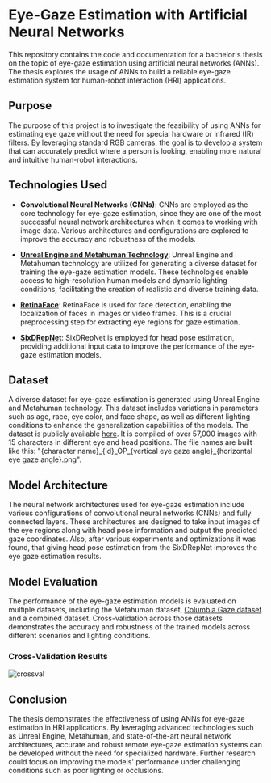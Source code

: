 # Eye-Gaze Estimation with Artificial Neural Networks

This repository contains the code and documentation for a bachelor's thesis on the topic of eye-gaze estimation using artificial neural networks (ANNs). The thesis explores the usage of ANNs to build a reliable eye-gaze estimation system for human-robot interaction (HRI) applications.

## Purpose

The purpose of this project is to investigate the feasibility of using ANNs for estimating eye gaze without the need for special hardware or infrared (IR) filters. By leveraging standard RGB cameras, the goal is to develop a system that can accurately predict where a person is looking, enabling more natural and intuitive human-robot interactions.

## Technologies Used

- **Convolutional Neural Networks (CNNs)**: CNNs are employed as the core technology for eye-gaze estimation, since they are one of the most successful neural network architectures when it comes to working with image data. Various architectures and configurations are explored to improve the accuracy and robustness of the models.

- **[Unreal Engine and Metahuman Technology](https://www.unrealengine.com/en-US/metahuman)**: Unreal Engine and Metahuman technology are utilized for generating a diverse dataset for training the eye-gaze estimation models. These technologies enable access to high-resolution human models and dynamic lighting conditions, facilitating the creation of realistic and diverse training data.

- **[RetinaFace](https://github.com/elliottzheng/face-detection)**: RetinaFace is used for face detection, enabling the localization of faces in images or video frames. This is a crucial preprocessing step for extracting eye regions for gaze estimation.

- **[SixDRepNet](https://github.com/thohemp/6DRepNet)**: SixDRepNet is employed for head pose estimation, providing additional input data to improve the performance of the eye-gaze estimation models.

## Dataset

A diverse dataset for eye-gaze estimation is generated using Unreal Engine and Metahuman technology. This dataset includes variations in parameters such as age, race, eye color, and face shape, as well as different lighting conditions to enhance the generalization capabilities of the models. The dataset is publicly available [here](https://cogsci.fmph.uniba.sk/metahuman/). It is compiled of over 57,000 images with 15 characters in different eye and head positions. The file names are built like this: "{character name}\_{id}\_OP\_{vertical eye gaze angle}\_{horizontal eye gaze angle}.png".

## Model Architecture

The neural network architectures used for eye-gaze estimation include various configurations of convolutional neural networks (CNNs) and fully connected layers. These architectures are designed to take input images of the eye regions along with head pose information and output the predicted gaze coordinates. Also, after various experiments and optimizations it was found, that giving head pose estimation from the SixDRepNet improves the eye gaze estimation results.

## Model Evaluation

The performance of the eye-gaze estimation models is evaluated on multiple datasets, including the Metahuman dataset, [Columbia Gaze dataset](https://www.cs.columbia.edu/CAVE/databases/columbia_gaze/) and a combined dataset. Cross-validation across those datasets demonstrates the accuracy and robustness of the trained models across different scenarios and lighting conditions.

### Cross-Validation Results
![crossval](https://github.com/flakeua/BachelorsThesis/assets/26747964/5a8e4f51-df51-43c2-82da-fd7a27d23c6d)


## Conclusion

The thesis demonstrates the effectiveness of using ANNs for eye-gaze estimation in HRI applications. By leveraging advanced technologies such as Unreal Engine, Metahuman, and state-of-the-art neural network architectures, accurate and robust remote eye-gaze estimation systems can be developed without the need for specialized hardware. Further research could focus on improving the models' performance under challenging conditions such as poor lighting or occlusions.

